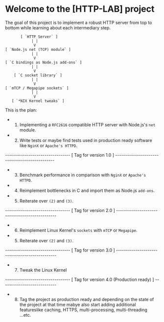 Welcome to the [HTTP-LAB] project
=================================

The goal of this project is to implement a robust HTTP server from top to bottom while learning about each intermediary step.


		   [ `HTTP Server` ]
				| |
				 V
	[ `Node.js net (TCP) module` ]
				| |
				 V
 	[ `C bindings as Node.js add-ons` ]
				| |
				 V
		[ `C socket library` ]
				| |
				 V
	[ `mTCP / Megapipe sockets` ]
				| |
				 V
	   [ `*NIX Kernel tweaks` ]


This is the plan:

- 1. Implementing a `RFC2616` compatible HTTP server with Node.js's `net` module.
- 2. Write tests or maybe find tests used in production ready software like `NginX` or `Apache's HTTPD`.

--------------------------------- [ Tag for version 1.0 ] -----------------------------------------------

- 3. Benchmark performance in comparison with `NginX` or `Apache's HTTPD`.
- 4. Reimplement bottlenecks in C and import them as Node.js `add-ons`.
- 5. Reiterate over `(2)` and `(3)`.

--------------------------------- [ Tag for version 2.0 ] -----------------------------------------------

- 6. Reimplement Linux Kernel's `sockets` with `mTCP` or `Megapipe`.
- 5. Reiterate over `(2)` and `(3)`.

--------------------------------- [ Tag for version 3.0 ] -----------------------------------------------

- 7. Tweak the Linux Kernel

--------------------------------- [ Tag for version 4.0 (Production ready) ] ----------------------------

- 8. Tag the project as production ready and depending on the state of the project at that time mabye also start adding additional featureslike caching, HTTPS, multi-processing, multi-threading ...etc.